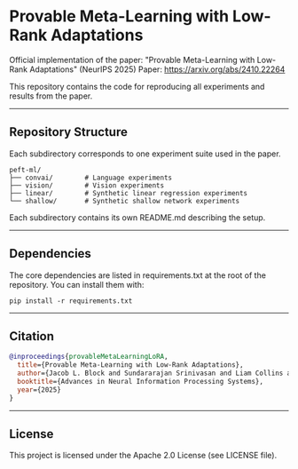 Provable Meta-Learning with Low-Rank Adaptations
=================================================

Official implementation of the paper:
"Provable Meta-Learning with Low-Rank Adaptations" (NeurIPS 2025)
Paper: https://arxiv.org/abs/2410.22264

This repository contains the code for reproducing all experiments and results from the paper.

------------------------------------------------------------
Repository Structure
------------------------------------------------------------

Each subdirectory corresponds to one experiment suite used in the paper.

```
peft-ml/
├── convai/        # Language experiments
├── vision/        # Vision experiments
├── linear/        # Synthetic linear regression experiments
└── shallow/       # Synthetic shallow network experiments
```

Each subdirectory contains its own README.md describing the setup.

------------------------------------------------------------
Dependencies
------------------------------------------------------------

The core dependencies are listed in requirements.txt at the root of the repository.
You can install them with:

    pip install -r requirements.txt

------------------------------------------------------------
Citation
------------------------------------------------------------

```bibtex
@inproceedings{provableMetaLearningLoRA,
  title={Provable Meta-Learning with Low-Rank Adaptations},
  author={Jacob L. Block and Sundararajan Srinivasan and Liam Collins and Aryan Mokhtari and Sanjay Shakkottai},
  booktitle={Advances in Neural Information Processing Systems},
  year={2025}
}
```

------------------------------------------------------------
License
------------------------------------------------------------

This project is licensed under the Apache 2.0 License (see LICENSE file).
